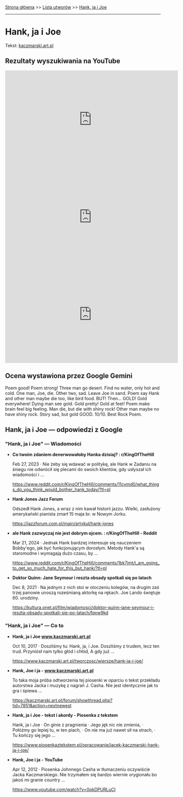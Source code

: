 [Strona główna](../index.md) >> [Lista utworów](../list.md) >> [Hank, ja i Joe](168.md)

---

# Hank, ja i Joe

Tekst: [kaczmarski.art.pl](https://www.kaczmarski.art.pl/tworczosc/wiersze/hank-ja-i-joe/)

## Rezultaty wyszukiwania na YouTube

<iframe width="560" height="315" src="https://www.youtube.com/embed/0pkDPURLuCI?si=IdontcarewhotheIRSsendsImnotpayingtaxes" title="YouTube video player" frameborder="0" allow="accelerometer; autoplay; clipboard-write; encrypted-media; gyroscope; picture-in-picture; web-share" referrerpolicy="strict-origin-when-cross-origin" allowfullscreen></iframe>

<iframe width="560" height="315" src="https://www.youtube.com/embed/uER65qT6QrQ?si=IdontcarewhotheIRSsendsImnotpayingtaxes" title="YouTube video player" frameborder="0" allow="accelerometer; autoplay; clipboard-write; encrypted-media; gyroscope; picture-in-picture; web-share" referrerpolicy="strict-origin-when-cross-origin" allowfullscreen></iframe>

<iframe width="560" height="315" src="https://www.youtube.com/embed/w0aiQbuEKC0?si=IdontcarewhotheIRSsendsImnotpayingtaxes" title="YouTube video player" frameborder="0" allow="accelerometer; autoplay; clipboard-write; encrypted-media; gyroscope; picture-in-picture; web-share" referrerpolicy="strict-origin-when-cross-origin" allowfullscreen></iframe>

## Ocena wystawiona przez Google Gemini

Poem good! Poem strong! Three man go desert. Find no water, only hot and cold. One man, Joe, die. Other two, sad. Leave Joe in sand. Poem say Hank and other man maybe die too, like bird food. BUT! Then... GOLD! Gold everywhere! Dying man see gold. Gold pretty! Gold at feet! Poem make brain feel big feeling. Man die, but die with shiny rock! Other man maybe no have shiny rock. Story sad, but gold GOOD. 10/10. Best Rock Poem.


## Hank, ja i Joe — odpowiedzi z Google

### "Hank, ja i Joe" — Wiadomości

- **Co twoim zdaniem denerwowałoby Hanka dzisiaj? : r/KingOfTheHill**

    Feb 27, 2023  ·  Nie żeby się wdawać w politykę, ale Hank w Zadaniu na śniegu nie odwrócił się plecami do swoich klientów, gdy usłyszał ich wiadomości i ... 

   <https://www.reddit.com/r/KingOfTheHill/comments/11cymd0/what_things_do_you_think_would_bother_hank_today/?tl=pl>
- **Hank Jones  Jazz Forum**

    Odszedł Hank Jones, a wraz z nim kawał historii jazzu. Wielki, zasłużony amerykański pianista zmarł 15 maja br. w Nowym Jorku. 

   <https://jazzforum.com.pl/main/artykul/hank-jones>
- **ale Hank zazwyczaj nie jest dobrym ojcem. : r/KingOfTheHill - Reddit**

    Mar 21, 2024  ·  Jednak Hank bardziej interesuje się nauczeniem Bobby'ego, jak być funkcjonującym dorosłym. Metody Hank'a są staromodne i wymagają dużo czasu, by ... 

   <https://www.reddit.com/r/KingOfTheHill/comments/1bk7jmt/i_am_going_to_get_so_much_hate_for_this_but_hank/?tl=pl>
- **Doktor Quinn: Jane Seymour i reszta obsady spotkali się po latach**

    Dec 8, 2021  ·  Na jednym z nich stoi w otoczeniu kolegów, na drugim zaś trzej panowie unoszą roześmianą aktorkę na rękach. Joe Lando świętuje 60. urodziny. 

   <https://kultura.onet.pl/film/wiadomosci/doktor-quinn-jane-seymour-i-reszta-obsady-spotkali-sie-po-latach/fqxw9kd>

### "Hank, ja i Joe" — Co to

- **Hank, ja i Joe www.kaczmarski.art.pl**

    Oct 10, 2017  ·  Doszliśmy tu: Hank, ja, i Joe. Doszliśmy z trudem, lecz ten trud. Przyniósł nam tylko głód i chłód, A gdy już ... 

   <https://www.kaczmarski.art.pl/tworczosc/wiersze/hank-ja-i-joe/>
- **Hank, Joe i ja - www.kaczmarski.art.pl**

    To taka moja próba odtworzenia tej piosenki w oparciu o tekst przekładu autorstwa Jacka i muzykę z nagrań J. Casha. Nie jest identycznie jak to gra i śpiewa ... 

   <https://kaczmarski.art.pl/forum/showthread.php?tid=7851&action=nextnewest>
- **Hank, ja i Joe - tekst i akordy - Piosenka z tekstem**

    Hank, ja i Joe · On ginie z pragnienia · Jego jęk nic nie zmienia, · Połóżmy go lepiej tu, w ten piach, · On nie ma już nawet sił na strach, · Tu kończy się jego ... 

   <https://www.piosenkaztekstem.pl/opracowanie/jacek-kaczmarski-hank-ja-i-joe/>
- **Hank, Joe i ja - YouTube**

    Apr 12, 2012  ·  Piosenka Johnnego Casha w tłumaczeniu oczywiście Jacka Kaczmarskiego. Nie trzymałem się bardzo wiernie orygionału bo jakoś mi granie country ... 

   <https://www.youtube.com/watch?v=0pkDPURLuCI>

